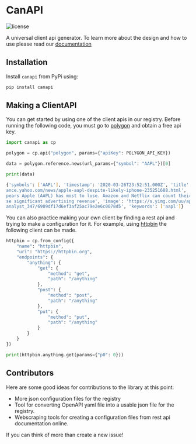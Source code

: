 # CanAPI

![license](https://img.shields.io/github/license/finverse/canapi)


A universal client api generator. To learn more about the design and how to use please read our [documentation](https://canapi.readthedocs.io/en/latest/)


## Installation
Install `canapi` from PyPi using:
```bash
pip install canapi
```

## Making a ClientAPI
You can get started by using one of the client apis in our registry. Before running the following code, you must go to [polygon](https://polygon.io/) and obtain a free api key.
```python
import canapi as cp

polygon = cp.api("polygon", params={"apiKey": POLYGON_API_KEY})

data = polygon.reference.news(url_params={"symbol": "AAPL"})[0]

print(data)
```

```bash
{'symbols': ['AAPL'], 'timestamp': '2020-03-26T23:52:51.000Z', 'title': 'Apple (AAPL): Despite Likely iPhone 12 Delays, the Risk-Reward Remains Compelling, Says Analyst', 'url': 'https://fin
ance.yahoo.com/news/apple-aapl-despite-likely-iphone-235251688.html', 'source': 'finance yahoo', 'summary': 'When considering the fortunes of the FAANG family since the viral outbreak, it ap
pears Apple (AAPL) has most to lose. Amazon and Netflix can count their internet driven models as particularly well set up for a hibernation period. And while Google and Facebook stand to lo
se significant advertising revenue', 'image': 'https://s.yimg.com/uu/api/res/1.2/Su.8VniRbi_GL2B3BruK5w--~B/aD0zMzc7dz0xMDI0O3NtPTE7YXBwaWQ9eXRhY2h5b24-/https://media.zenfs.com/en-US/smarter
analyst_347/6909df17d6ef3af25ac79e2e6c0078d5', 'keywords': ['aapl']}
```

You can also practice making your own client by finding a rest api and trying to make a configuration for it. For example, using [httpbin](https://httpbin.org/) the following client can be made.

```python
httpbin = cp.from_config({
    "name": "httpbin",
    "uri": "https://httpbin.org",
    "endpoints": {
        "anything": {
            "get": {
                "method": "get",
                "path": "/anything"
            },
            "post": {
                "method": "post",
                "path": "/anything"
            },
            "put": {
                "method": "put",
                "path": "/anything"
            }
        }
    }
})

print(httpbin.anything.get(params={"p0": 0}))
```

## Contributors
Here are some good ideas for contributions to the library at this point:
* More json configuration files for the registry
* Tool for converting OpenAPI yaml file into a usable json file for the registry.
* Webscraping tools for creating a configuration files from rest api documentation online.

If you can think of more than create a new issue!
